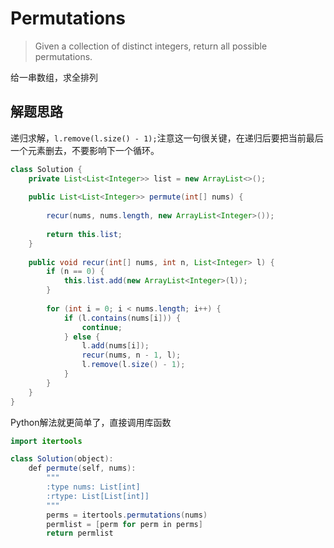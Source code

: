 # Permutations

> Given a collection of distinct integers, return all possible permutations.

给一串数组，求全排列

## 解题思路

递归求解，`l.remove(l.size() - 1);`注意这一句很关键，在递归后要把当前最后一个元素删去，不要影响下一个循环。

```Java
class Solution {
    private List<List<Integer>> list = new ArrayList<>();
    
    public List<List<Integer>> permute(int[] nums) {
        
        recur(nums, nums.length, new ArrayList<Integer>());
        
        return this.list;
    }
    
    public void recur(int[] nums, int n, List<Integer> l) {
        if (n == 0) {
            this.list.add(new ArrayList<Integer>(l));
        }
        
        for (int i = 0; i < nums.length; i++) {
            if (l.contains(nums[i])) {
                continue;
            } else {
                l.add(nums[i]);
                recur(nums, n - 1, l);
                l.remove(l.size() - 1);
            }
        }
    }
}
```

Python解法就更简单了，直接调用库函数

```Java
import itertools

class Solution(object):
    def permute(self, nums):
        """
        :type nums: List[int]
        :rtype: List[List[int]]
        """
        perms = itertools.permutations(nums)
        permlist = [perm for perm in perms]
        return permlist
```